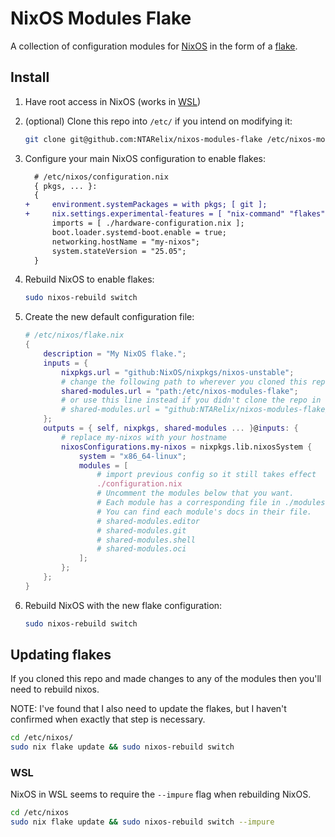 # NixOS Modules Flake

A collection of configuration modules for [NixOS] in the form of a [flake].

## Install

1. Have root access in NixOS (works in [WSL])

2. (optional) Clone this repo into `/etc/` if you intend on modifying it:

    ```bash
    git clone git@github.com:NTARelix/nixos-modules-flake /etc/nixos-modules-flake
    ```

3. Configure your main NixOS configuration to enable flakes:

    ```diff
      # /etc/nixos/configuration.nix
      { pkgs, ... }:
      {
    +     environment.systemPackages = with pkgs; [ git ];
    +     nix.settings.experimental-features = [ "nix-command" "flakes" ];
          imports = [ ./hardware-configuration.nix ];
          boot.loader.systemd-boot.enable = true;
          networking.hostName = "my-nixos";
          system.stateVersion = "25.05";
      }
    ```

4. Rebuild NixOS to enable flakes:

    ```bash
    sudo nixos-rebuild switch
    ```

5. Create the new default configuration file:

    ```nix
    # /etc/nixos/flake.nix
    {
        description = "My NixOS flake.";
        inputs = {
            nixpkgs.url = "github:NixOS/nixpkgs/nixos-unstable";
            # change the following path to wherever you cloned this repo
            shared-modules.url = "path:/etc/nixos-modules-flake";
            # or use this line instead if you didn't clone the repo in step #2
            # shared-modules.url = "github:NTARelix/nixos-modules-flake/master";
        };
        outputs = { self, nixpkgs, shared-modules ... }@inputs: {
            # replace my-nixos with your hostname
            nixosConfigurations.my-nixos = nixpkgs.lib.nixosSystem {
                system = "x86_64-linux";
                modules = [
                    # import previous config so it still takes effect
                    ./configuration.nix
                    # Uncomment the modules below that you want.
                    # Each module has a corresponding file in ./modules.
                    # You can find each module's docs in their file.
                    # shared-modules.editor
                    # shared-modules.git
                    # shared-modules.shell
                    # shared-modules.oci
                ];
            };
        };
    }
    ```

6. Rebuild NixOS with the new flake configuration:

    ```bash
    sudo nixos-rebuild switch
    ```

## Updating flakes

If you cloned this repo and made changes to any of the modules then you'll need to rebuild nixos.

NOTE: I've found that I also need to update the flakes, but I haven't confirmed when exactly that step is necessary.

```bash
cd /etc/nixos/
sudo nix flake update && sudo nixos-rebuild switch
```

### WSL

NixOS in WSL seems to require the `--impure` flag when rebuilding NixOS.

```bash
cd /etc/nixos
sudo nix flake update && sudo nixos-rebuild switch --impure
```

[Flake]: https://wiki.nixos.org/wiki/Flakes
[NixOS]: https://nixos.org/
[WSL]: https://learn.microsoft.com/en-us/windows/wsl/

